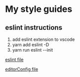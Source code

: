 # My style guides

## eslint instructions

1. add eslint extension to vscode
2. yarn add eslint -D
3. yarn run eslint --init

[eslint file](./.eslintrc.js)

[editorConfig file](./.editorconfig)

